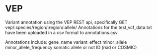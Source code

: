 # VEP
Variant annotation using the VEP REST api, specifically GET vep/:species/region/:region/:allele/
Annotations for the test_vcf_data.txt have been uploaded in a csv format to annotations.csv

Annotations include:
gene_name
variant_effect
minor_allele
minor_allele_frequency
somatic allele or not
ID (rsid or COSMIC)
